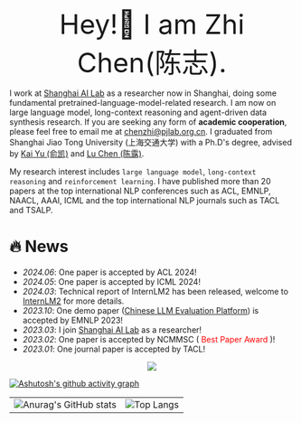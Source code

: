 <div align='center' ><font size='30'>Hey!👋 I am Zhi Chen(陈志).</font></div>

I work at [Shanghai AI Lab](https://www.shlab.org.cn/) as a researcher now in Shanghai, doing some fundamental pretrained-language-model-related research. I am now on large language model, long-context reasoning and agent-driven data synthesis research. If you are seeking any form of **academic cooperation**, please feel free to email me at [chenzhi@pjlab.org.cn](mailto:chenzhi@pjlab.org.cn). I graduated from Shanghai Jiao Tong University (上海交通大学) with a Ph.D's degree, advised by [Kai Yu (俞凯)](https://www.cs.sjtu.edu.cn/PeopleDetail.aspx?id=76) and [Lu Chen (陈露)](https://coai-sjtu.github.io/). 

My research interest includes `large language model`, `long-context reasoning` and `reinforcement learning`. I have published more than 20 papers at the top international NLP conferences such as ACL, EMNLP, NAACL, AAAI, ICML and the top international NLP journals such as TACL and TSALP.


<!-- ![Top Langs](https://github-readme-stats.vercel.app/api/top-langs/?username=wowcz&layout=compact) -->

# 🔥 News
- *2024.06*: One paper is accepted by ACL 2024!
- *2024.05*: One paper is accepted by ICML 2024!
- *2024.03*: Technical report of InternLM2 has been released, welcome to [InternLM2](https://arxiv.org/pdf/2403.17297) for more details.
- *2023.10*: One demo paper ([Chinese LLM Evaluation Platform](https://arxiv.org/abs/2308.04813)) is accepted by EMNLP 2023! 
- *2023.03*: I join [Shanghai AI Lab](https://www.shlab.org.cn/) as a researcher!
- *2023.02*: One paper is accepted by NCMMSC (<font color="red"> Best Paper Award </font>)!
- *2023.01*: One journal paper is accepted by TACL!

<div align="center"> <img src="https://github-profile-trophy.vercel.app/?username=wowcz&theme=gruvbox&rank=SSS,SS,S,AAA,AA,A,B,C" /> </div>

[![Ashutosh's github activity graph](https://github-readme-activity-graph.vercel.app/graph?username=wowcz&theme=github-compact)](https://github.com/ashutosh00710/github-readme-activity-graph)

| | |
 :-: | :-:
![Anurag's GitHub stats](https://github-readme-stats.vercel.app/api?username=wowcz&show_icons=true&theme=radical&line_height=40)|![Top Langs](https://github-readme-stats.vercel.app/api/top-langs/?username=wowcz&theme=radical&&line_height=30)

